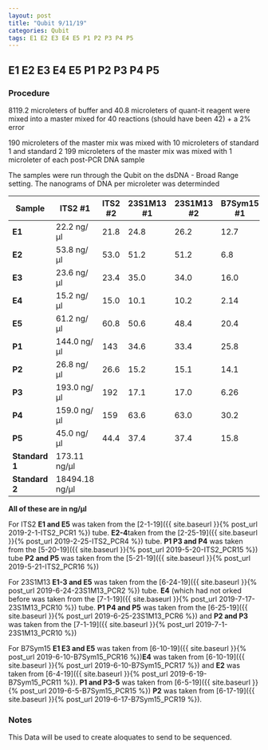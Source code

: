 ```yaml
---
layout: post
title: "Qubit 9/11/19"
categories: Qubit
tags: E1 E2 E3 E4 E5 P1 P2 P3 P4 P5 
---
```


## E1 E2 E3 E4 E5 P1 P2 P3 P4 P5

### Procedure

8119.2 microleters of buffer and 40.8 microleters of quant-it reagent were mixed into a master mixed
for 40 reactions (should have been 42) + a 2% error 

190 microleters of the master mix was mixed with 10 microleters of standard 1 and standard 2
199 microleters of the master mix was mixed with 1 microleter of each post-PCR DNA sample 

The samples were run through the Qubit on the dsDNA - Broad Range setting.
The nanograms of DNA per microleter was determinded 

|Sample|**ITS2** #1|**ITS2** #2|**23S1M13** #1|**23S1M13** #2|**B7Sym15** #1|**B7Sym15** #2|
|---|-----|-----|-----|-----|-----|------|
|**E1**|22.2 ng/μl|21.8 |24.8 |26.2 |12.7 |12.3 |
|**E2**|53.8 ng/μl|53.0 |51.2 |51.2 |6.8 |6.64 |
|**E3**|23.6 ng/μl|23.4 |35.0 |34.0 |16.0 |15.9 |
|**E4**|15.2 ng/μl|15.0 |10.1 |10.2 |2.14 |2.08 |
|**E5**|61.2 ng/μl|60.8 |50.6 |48.4 |20.4 |20.2 |
|**P1**|144.0 ng/μl|143 |34.6 |33.4 |25.8 |25.6 |
|**P2**|26.8 ng/μl|26.6 |15.2 |15.1 |14.1 |14.0 |
|**P3**|193.0 ng/μl|192 |17.1 |17.0 |6.26 |6.2 |
|**P4**|159.0 ng/μl|159 |63.6 |63.0 |30.2 |30.0 |
|**P5**|45.0 ng/μl|44.4 |37.4 |37.4 |15.8 |15.8 |
|**Standard 1**|173.11 ng/μl|
|**Standard 2**|18494.18 ng/μl|

**All of these are in ng/μl**

For ITS2 **E1 and E5** was taken from the [2-1-19]({{ site.baseurl }}{% post_url 2019-2-1-ITS2_PCR1 %}) tube.
**E2-4**taken from the [2-25-19]({{ site.baseurl }}{% post_url 2019-2-25-ITS2_PCR4 %}) tube.
**P1 P3 and P4** was taken from the [5-20-19]({{ site.baseurl }}{% post_url 2019-5-20-ITS2_PCR15 %}) tube
**P2 and P5** was taken from the [5-21-19]({{ site.baseurl }}{% post_url 2019-5-21-ITS2_PCR16 %})

For 23S1M13 **E1-3 and E5** was taken from the [6-24-19]({{ site.baseurl }}{% post_url 2019-6-24-23S1M13_PCR2 %}) tube. **E4** (which had not orked before was taken from the [7-1-19]({{ site.baseurl }}{% post_url 2019-7-17-23S1M13_PCR10 %}) tube.  **P1 P4 and P5** was taken from the [6-25-19]({{ site.baseurl }}{% post_url 2019-6-25-23S1M13_PCR6 %}) and **P2 and P3** was taken from the [7-1-19]({{ site.baseurl }}{% post_url 2019-7-1-23S1M13_PCR10 %})

For B7Sym15 **E1 E3 and E5** was taken from [6-10-19]({{ site.baseurl }}{% post_url 2019-6-10-B7Sym15_PCR16 %})**E4** was taken from [6-10-19]({{ site.baseurl }}{% post_url 2019-6-10-B7Sym15_PCR17 %}) and **E2** was taken from [6-4-19]({{ site.baseurl }}{% post_url 2019-6-19-B7Sym15_PCR11 %}). 
**P1 and P3-5** was taken from [6-5-19]({{ site.baseurl }}{% post_url 2019-6-5-B7Sym15_PCR15 %}) **P2** was taken from [6-17-19]({{ site.baseurl }}{% post_url 2019-6-17-B7Sym15_PCR19 %}).

### Notes

This Data will be used to create aloquates to send to be sequenced.